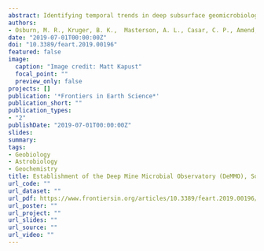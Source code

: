 ```yaml
---
abstract: Identifying temporal trends in deep subsurface geomicrobiology is challenging as it requires both in-depth knowledge of in situ geochemistry and innovative sampling techniques. Subsurface microbial dynamics can only be understood in the context of accompanying geochemistry, and thus, it is imperative to first characterize available microbial habitats and their temporal evolution. Also, samples must be acquired in a clean and consistent manner to avoid artifacts stemming from surface microbes, atmospheric contamination, or external temporal variability. To facilitate these ends, we established the Deep Mine Microbial Observatory (DeMMO) in the Sanford Underground Research Facility (SURF), Lead, SD, USA to sample naturally draining fracture fluids at six spatially distributed sites from the shallowest (800 ft) to the deepest accessible (4,850 ft) depths. Here we report on the installation and subsequent two-year aqueous geochemical monitoring campaign of the DeMMO network. DeMMO fluids have distinct geochemical compositions showing differences with respect to depth, proximity to mine workings, and host rock geology. Most measurements were remarkably stable through the two-year sampling window, illustrating temporal stability of the water sources to each site, including over induced perturbations such as drilling. Interestingly, there was a lack of seasonality even at shallowest sites, indicating limited direct communication with modern meteoric waters. Patterns of fluid geochemistry are distinct between sites, and largely predictable based upon our understanding of the lithology and inorganic geochemistry of the host rocks. Thermodynamic calculations suggest that both inorganic and organic redox reactions can yield energy to, respectively, lithotrophic and heterotrophic microorganisms in this system, although the yields vary considerably by site. We conclude that each DeMMO site represents a unique window into the deep subsurface of SURF, accessing distinct fluid pockets, aqueous geochemistry, and dissolved gas geochemistry – providing stable conditions that facilitate long-term habitation of subsurface fractures and water pockets by distinct microbial communities.
authors:
- Osburn, M. R., Kruger, B. K.,  Masterson, A. L., Casar, C. P., Amend, J. P. 
date: "2019-07-01T00:00:00Z"
doi: "10.3389/feart.2019.00196"
featured: false
image:
  caption: "Image credit: Matt Kapust"
  focal_point: ""
  preview_only: false
projects: []
publication: '*Frontiers in Earth Science*'
publication_short: ""
publication_types:
- "2"
publishDate: "2019-07-01T00:00:00Z"
slides: 
summary: 
tags:
- Geobiology
- Astrobiology
- Geochemistry
title: Establishment of the Deep Mine Microbial Observatory (DeMMO), South Dakota, USA, a Geochemically Stable Portal Into the Deep Subsurface
url_code: ""
url_dataset: ""
url_pdf: https://www.frontiersin.org/articles/10.3389/feart.2019.00196/full
url_poster: ""
url_project: ""
url_slides: ""
url_source: ""
url_video: ""
---
```

